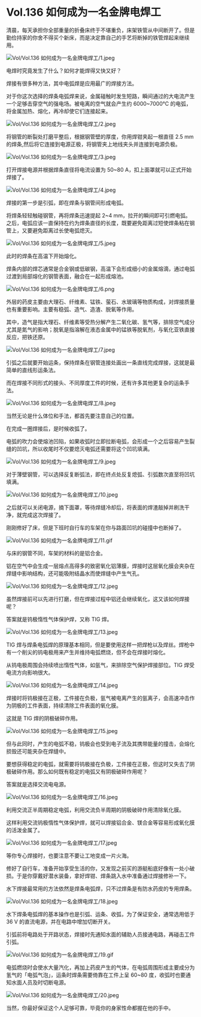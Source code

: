 # Vol.136 如何成为一名金牌电焊工

清晨，每天承担你全部重量的折叠床终于不堪重负，床架铁管从中间断开了。但是勤俭持家的你舍不得买个新床，而是决定靠自己的手艺将断掉的铁管焊起来继续用。

![Vol/Vol.136 如何成为一名金牌电焊工/1.jpeg](https://cdn.jsdelivr.net/gh/qiaoshouzi/static/image/Vol/Vol.136%20如何成为一名金牌电焊工/1.jpeg)

电焊时究竟发生了什么？如何才能焊得又快又好？

焊接有很多种方法，其中电弧焊是应用最广的焊接方法。

对于你这次选择的焊条电弧焊来说，金属碰触时发生短路，瞬间通过的大电流产生一个足够击穿空气的强电场。被电离的空气就会产生约 6000\~7000℃ 的电弧，将金属加热、熔化，再冷却使它们连接起来。

![Vol/Vol.136 如何成为一名金牌电焊工/2.jpeg](https://cdn.jsdelivr.net/gh/qiaoshouzi/static/image/Vol/Vol.136%20如何成为一名金牌电焊工/2.jpeg)

将钢管的断裂处打磨平整后，根据钢管壁的厚度，你用焊钳夹起一根直径 2.5 mm 的焊条,然后将它连接到电源正极，将钢管夹上地线夹头并连接到电源负极。

![Vol/Vol.136 如何成为一名金牌电焊工/3.jpeg](https://cdn.jsdelivr.net/gh/qiaoshouzi/static/image/Vol/Vol.136%20如何成为一名金牌电焊工/3.jpeg)

打开焊接电源并根据焊条直径将电流设置为 50\~80 A，扣上面罩就可以正式开始焊接了。

![Vol/Vol.136 如何成为一名金牌电焊工/4.jpeg](https://cdn.jsdelivr.net/gh/qiaoshouzi/static/image/Vol/Vol.136%20如何成为一名金牌电焊工/4.jpeg)

焊接的第一步是引弧，即在焊条与钢管间形成电弧。

将焊条轻轻触碰钢管，再将焊条迅速提起 2\~4 mm，拉开的瞬间即可引燃电弧。之后，电弧应该一直保持在约为焊条直径的长度，既要避免距离过短使焊条粘在钢管上，又要避免距离过长使电弧熄灭。

![Vol/Vol.136 如何成为一名金牌电焊工/5.jpeg](https://cdn.jsdelivr.net/gh/qiaoshouzi/static/image/Vol/Vol.136%20如何成为一名金牌电焊工/5.jpeg)

此时的焊条在高温下开始熔化。

焊条内部的焊芯通常是合金钢或低碳钢，高温下会形成细小的金属熔滴，通过电弧过渡到局部熔化的钢管表面，融合在一起形成熔池。

![Vol/Vol.136 如何成为一名金牌电焊工/6.png](https://cdn.jsdelivr.net/gh/qiaoshouzi/static/image/Vol/Vol.136%20如何成为一名金牌电焊工/6.png)

外层的药皮主要由大理石、纤维素、锰铁、萤石、水玻璃等物质构成，对焊接质量也有重要影响。主要有稳弧、造气、造渣、脱氧等作用。

其中，造气是指大理石、纤维素等受热分解产生二氧化碳、氢气等，排除空气成分尤其是氮气的影响；脱氧是指溶解在液态金属中的锰铁等脱氧剂，与氧化亚铁直接反应，把铁还原。

![Vol/Vol.136 如何成为一名金牌电焊工/7.jpeg](https://cdn.jsdelivr.net/gh/qiaoshouzi/static/image/Vol/Vol.136%20如何成为一名金牌电焊工/7.jpeg)

引弧之后就要开始运条，保持焊条在钢管连接处画出一条直线完成焊接，这就是最简单的直线形运条法。

而在焊接不同形式的接头、不同厚度工件的时候，还有许多其他更复杂的运条手法。

![Vol/Vol.136 如何成为一名金牌电焊工/8.jpeg](https://cdn.jsdelivr.net/gh/qiaoshouzi/static/image/Vol/Vol.136%20如何成为一名金牌电焊工/8.jpeg)

当然无论是什么体位和手法，都首先要注意自己的位置。

在完成一圈焊接后，是时候收弧了。

电弧的吹力会使熔池凹陷，如果收弧时立即拉断电弧，会形成一个之后容易产生裂缝的凹坑，所以收尾时不仅要熄灭电弧还需要将这个凹坑填满。

![Vol/Vol.136 如何成为一名金牌电焊工/9.jpeg](https://cdn.jsdelivr.net/gh/qiaoshouzi/static/image/Vol/Vol.136%20如何成为一名金牌电焊工/9.jpeg)

对于薄壁钢管，可以选择反复断弧法，即在终点处反复熄弧、引弧数次直至将凹坑填满。

![Vol/Vol.136 如何成为一名金牌电焊工/10.jpeg](https://cdn.jsdelivr.net/gh/qiaoshouzi/static/image/Vol/Vol.136%20如何成为一名金牌电焊工/10.jpeg)

之后就可以关闭电源，摘下面罩，等待焊缝冷却后，将表面的焊渣敲掉并刷洗干净，就完成这次焊接了。

刚刚修好了床，但是下班时自行车的车架在你与路面凹坑的碰撞中也断掉了。

![Vol/Vol.136 如何成为一名金牌电焊工/11.gif](https://cdn.jsdelivr.net/gh/qiaoshouzi/static/image/Vol/Vol.136%20如何成为一名金牌电焊工/11.gif)

与床的钢管不同，车架的材料的是铝合金。

铝在空气中会生成一层熔点高得多的致密氧化铝薄膜，焊接时这层氧化膜会夹杂在焊缝中影响结构，还可能吸附结晶水而使焊缝中产生气孔。

![Vol/Vol.136 如何成为一名金牌电焊工/12.jpeg](https://cdn.jsdelivr.net/gh/qiaoshouzi/static/image/Vol/Vol.136%20如何成为一名金牌电焊工/12.jpeg)

虽然焊接前可以先进行打磨，但在焊接过程中铝还会继续氧化，这又该如何焊接呢？

答案就是钨极惰性气体保护焊，又称 TIG 焊。

![Vol/Vol.136 如何成为一名金牌电焊工/13.jpeg](https://cdn.jsdelivr.net/gh/qiaoshouzi/static/image/Vol/Vol.136%20如何成为一名金牌电焊工/13.jpeg)

TIG 焊与焊条电弧焊的原理基本相同，但是要使用这样一把焊枪以及焊丝。焊枪中有一个削尖的钨电极用来产生并维持电弧燃烧，但不会在焊接时熔化。

从钨电极周围会持续喷出惰性气体，如氩气，来排除空气保护焊接部位。TIG 焊受电流方向影响很大。

![Vol/Vol.136 如何成为一名金牌电焊工/14.jpeg](https://cdn.jsdelivr.net/gh/qiaoshouzi/static/image/Vol/Vol.136%20如何成为一名金牌电焊工/14.jpeg)

焊接时将钨极接在正极，工件接在负极，氩气被电离产生的氩离子，会高速冲击作为阴极的工件表面，持续清除工件表面的氧化膜。

这就是 TIG 焊的阴极破碎作用。

![Vol/Vol.136 如何成为一名金牌电焊工/15.jpeg](https://cdn.jsdelivr.net/gh/qiaoshouzi/static/image/Vol/Vol.136%20如何成为一名金牌电焊工/15.jpeg)

但与此同时，产生的电弧不稳，钨极会也受到电子流及其携带能量的撞击，会熔化损毁还可能夹杂在焊缝中。

要想获得稳定的电弧，就需要将钨极接在负极，工件接在正极，但这时又失去了阴极破碎作用。那么如何既有稳定的电弧又有阴极破碎作用呢？

答案就是选择交流电电源。

![Vol/Vol.136 如何成为一名金牌电焊工/16.jpeg](https://cdn.jsdelivr.net/gh/qiaoshouzi/static/image/Vol/Vol.136%20如何成为一名金牌电焊工/16.jpeg)

利用交流正半周期稳定电弧，利用交流负半周期的阴极破碎作用清除氧化膜。

这样利用交流钨极惰性气体保护焊，就可以焊接铝合金、镁合金等容易形成氧化膜的活泼金属了。

![Vol/Vol.136 如何成为一名金牌电焊工/17.jpeg](https://cdn.jsdelivr.net/gh/qiaoshouzi/static/image/Vol/Vol.136%20如何成为一名金牌电焊工/17.jpeg)

等你专心焊接时，也要注意不要让工地变成一片火海。

修好了自行车，准备开始享受生活的你，又发现之前买的游艇船底好像有一处小破损。于是你穿戴好潜水装备，拿好焊钳、焊条跳入水中准备通过焊接修补一下。

水下焊接最常用的方法依然是焊条电弧焊，只不过焊条是有防水药皮的专用焊条。

![Vol/Vol.136 如何成为一名金牌电焊工/18.jpeg](https://cdn.jsdelivr.net/gh/qiaoshouzi/static/image/Vol/Vol.136%20如何成为一名金牌电焊工/18.jpeg)

水下焊条电弧焊的基本操作也是引弧、运条、收弧，为了保证安全，通常选用低于 36 V 的直流电源，并在电路中增加切断开关。

引弧前将电路处于开路状态，焊接时先通知水面的辅助人员接通电路，再碰击工件引弧。

![Vol/Vol.136 如何成为一名金牌电焊工/19.gif](https://cdn.jsdelivr.net/gh/qiaoshouzi/static/image/Vol/Vol.136%20如何成为一名金牌电焊工/19.gif)

电弧燃烧时会使水大量汽化，再加上药皮产生的气体，在电弧周围形成主要成分为氢气的「电弧气泡」，运条时焊条需要倚靠在工件上呈 60\~80 度，收弧时也要通知水面人员及时切断电源。

![Vol/Vol.136 如何成为一名金牌电焊工/20.jpeg](https://cdn.jsdelivr.net/gh/qiaoshouzi/static/image/Vol/Vol.136%20如何成为一名金牌电焊工/20.jpeg)

当然，你最好保证这个人足够可靠，毕竟你的身家性命都握在他的手中。
